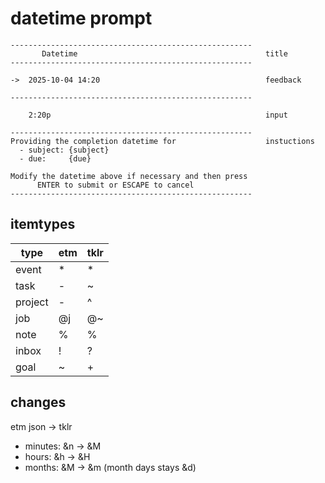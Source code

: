 # datetime prompt

```
------------------------------------------------------
       Datetime                                          title
------------------------------------------------------

->  2025-10-04 14:20                                     feedback

------------------------------------------------------

    2:20p                                                input

------------------------------------------------------
Providing the completion datetime for                    instuctions
  - subject: {subject}
  - due:     {due}

Modify the datetime above if necessary and then press
      ENTER to submit or ESCAPE to cancel
------------------------------------------------------
```

## itemtypes

| type    | etm | tklr |
| ------- | --- | ---- |
| event   | \*  | \*   |
| task    | -   | ~    |
| project | -   | ^    |
| job     | @j  | @~   |
| note    | %   | %    |
| inbox   | !   | ?    |
| goal    | ~   | +    |

## changes

etm json -> tklr

- minutes: &n -> &M
- hours: &h -> &H
- months: &M -> &m (month days stays &d)
